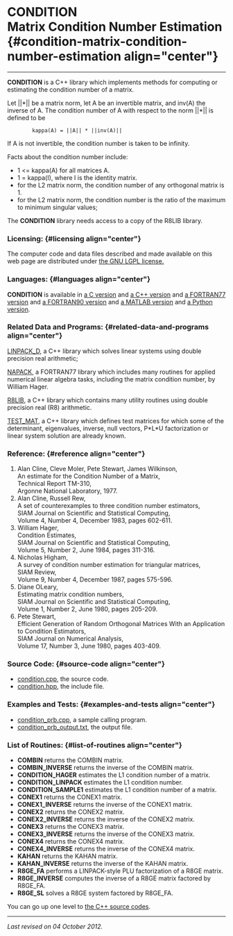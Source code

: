 CONDITION\
Matrix Condition Number Estimation {#condition-matrix-condition-number-estimation align="center"}
==================================

------------------------------------------------------------------------

**CONDITION** is a C++ library which implements methods for computing or
estimating the condition number of a matrix.

Let ||\*|| be a matrix norm, let A be an invertible matrix, and inv(A)
the inverse of A. The condition number of A with respect to the norm
||\*|| is defined to be

            kappa(A) = ||A|| * ||inv(A)||
          

If A is not invertible, the condition number is taken to be infinity.

Facts about the condition number include:

-   1 &lt;= kappa(A) for all matrices A.
-   1 = kappa(I), where I is the identity matrix.
-   for the L2 matrix norm, the condition number of any orthogonal
    matrix is 1.
-   for the L2 matrix norm, the condition number is the ratio of the
    maximum to minimum singular values;

The **CONDITION** library needs access to a copy of the R8LIB library.

### Licensing: {#licensing align="center"}

The computer code and data files described and made available on this
web page are distributed under [the GNU LGPL
license.](../../txt/gnu_lgpl.txt)

### Languages: {#languages align="center"}

**CONDITION** is available in [a C
version](../../c_src/condition/condition.html) and [a C++
version](../../cpp_src/condition/condition.html) and [a FORTRAN77
version](../../f77_src/condition/condition.html) and [a FORTRAN90
version](../../f_src/condition/condition.html) and [a MATLAB
version](../../m_src/condition/condition.html) and [a Python
version](../../py_src/condition/condition.html).

### Related Data and Programs: {#related-data-and-programs align="center"}

[LINPACK\_D](../../cpp_src/linpack_d/linpack_d.html), a C++ library
which solves linear systems using double precision real arithmetic;

[NAPACK](../../f77_src/napack/napack.html), a FORTRAN77 library which
includes many routines for applied numerical linear algebra tasks,
including the matrix condition number, by William Hager.

[R8LIB](../../cpp_src/r8lib/r8lib.html), a C++ library which contains
many utility routines using double precision real (R8) arithmetic.

[TEST\_MAT](../../cpp_src/test_mat/test_mat.html), a C++ library which
defines test matrices for which some of the determinant, eigenvalues,
inverse, null vectors, P\*L\*U factorization or linear system solution
are already known.

### Reference: {#reference align="center"}

1.  Alan Cline, Cleve Moler, Pete Stewart, James Wilkinson,\
    An estimate for the Condition Number of a Matrix,\
    Technical Report TM-310,\
    Argonne National Laboratory, 1977.
2.  Alan Cline, Russell Rew,\
    A set of counterexamples to three condition number estimators,\
    SIAM Journal on Scientific and Statistical Computing,\
    Volume 4, Number 4, December 1983, pages 602-611.
3.  William Hager,\
    Condition Estimates,\
    SIAM Journal on Scientific and Statistical Computing,\
    Volume 5, Number 2, June 1984, pages 311-316.
4.  Nicholas Higham,\
    A survey of condition number estimation for triangular matrices,\
    SIAM Review,\
    Volume 9, Number 4, December 1987, pages 575-596.
5.  Diane OLeary,\
    Estimating matrix condition numbers,\
    SIAM Journal on Scientific and Statistical Computing,\
    Volume 1, Number 2, June 1980, pages 205-209.
6.  Pete Stewart,\
    Efficient Generation of Random Orthogonal Matrices With an
    Application to Condition Estimators,\
    SIAM Journal on Numerical Analysis,\
    Volume 17, Number 3, June 1980, pages 403-409.

### Source Code: {#source-code align="center"}

-   [condition.cpp](condition.cpp), the source code.
-   [condition.hpp](condition.hpp), the include file.

### Examples and Tests: {#examples-and-tests align="center"}

-   [condition\_prb.cpp](condition_prb.cpp), a sample calling program.
-   [condition\_prb\_output.txt](condition_prb_output.txt), the output
    file.

### List of Routines: {#list-of-routines align="center"}

-   **COMBIN** returns the COMBIN matrix.
-   **COMBIN\_INVERSE** returns the inverse of the COMBIN matrix.
-   **CONDITION\_HAGER** estimates the L1 condition number of a matrix.
-   **CONDITION\_LINPACK** estimates the L1 condition number.
-   **CONDITION\_SAMPLE1** estimates the L1 condition number of a
    matrix.
-   **CONEX1** returns the CONEX1 matrix.
-   **CONEX1\_INVERSE** returns the inverse of the CONEX1 matrix.
-   **CONEX2** returns the CONEX2 matrix.
-   **CONEX2\_INVERSE** returns the inverse of the CONEX2 matrix.
-   **CONEX3** returns the CONEX3 matrix.
-   **CONEX3\_INVERSE** returns the inverse of the CONEX3 matrix.
-   **CONEX4** returns the CONEX4 matrix.
-   **CONEX4\_INVERSE** returns the inverse of the CONEX4 matrix.
-   **KAHAN** returns the KAHAN matrix.
-   **KAHAN\_INVERSE** returns the inverse of the KAHAN matrix.
-   **R8GE\_FA** performs a LINPACK-style PLU factorization of a R8GE
    matrix.
-   **R8GE\_INVERSE** computes the inverse of a R8GE matrix factored by
    R8GE\_FA.
-   **R8GE\_SL** solves a R8GE system factored by R8GE\_FA.

You can go up one level to [the C++ source codes](../cpp_src.html).

------------------------------------------------------------------------

*Last revised on 04 October 2012.*
